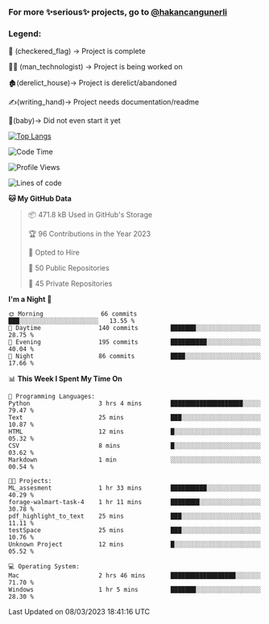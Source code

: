 ### For more ✨serious✨ projects, go to [@hakancangunerli](https://github.com/hakancangunerli)


### Legend:


🏁 (checkered_flag) -> Project is complete

👨‍💻 (man_technologist)   -> Project is being worked on

🏚️(derelict_house)-> Project is derelict/abandoned

✍️(writing_hand)-> Project needs documentation/readme

👶(baby)-> Did not even start it yet

[![Top Langs](https://github-readme-stats.vercel.app/api/top-langs/?username=johngunerli&layout=compact&hide=tex,html,shell,CSS&langs_count=10&exclude_repo=2015-csharp)](https://github.com/anuraghazra/github-readme-stats)


<!--START_SECTION:waka-->
![Code Time](http://img.shields.io/badge/Code%20Time-394%20hrs%2044%20mins-blue)

![Profile Views](http://img.shields.io/badge/Profile%20Views-1-blue)

![Lines of code](https://img.shields.io/badge/From%20Hello%20World%20I%27ve%20Written-1.1%20million%20lines%20of%20code-blue)

**🐱 My GitHub Data** 

> 📦 471.8 kB Used in GitHub's Storage 
 > 
> 🏆 96 Contributions in the Year 2023
 > 
> 💼 Opted to Hire
 > 
> 📜 50 Public Repositories 
 > 
> 🔑 45 Private Repositories 
 > 
**I'm a Night 🦉** 

```text
🌞 Morning                66 commits          ███░░░░░░░░░░░░░░░░░░░░░░   13.55 % 
🌆 Daytime                140 commits         ███████░░░░░░░░░░░░░░░░░░   28.75 % 
🌃 Evening                195 commits         ██████████░░░░░░░░░░░░░░░   40.04 % 
🌙 Night                  86 commits          ████░░░░░░░░░░░░░░░░░░░░░   17.66 % 
```


📊 **This Week I Spent My Time On** 

```text
💬 Programming Languages: 
Python                   3 hrs 4 mins        ████████████████████░░░░░   79.47 % 
Text                     25 mins             ███░░░░░░░░░░░░░░░░░░░░░░   10.87 % 
HTML                     12 mins             █░░░░░░░░░░░░░░░░░░░░░░░░   05.32 % 
CSV                      8 mins              █░░░░░░░░░░░░░░░░░░░░░░░░   03.62 % 
Markdown                 1 min               ░░░░░░░░░░░░░░░░░░░░░░░░░   00.54 % 

🐱‍💻 Projects: 
ML_assesment             1 hr 33 mins        ██████████░░░░░░░░░░░░░░░   40.29 % 
forage-walmart-task-4    1 hr 11 mins        ████████░░░░░░░░░░░░░░░░░   30.78 % 
pdf_highlight_to_text    25 mins             ███░░░░░░░░░░░░░░░░░░░░░░   11.11 % 
testSpace                25 mins             ███░░░░░░░░░░░░░░░░░░░░░░   10.76 % 
Unknown Project          12 mins             █░░░░░░░░░░░░░░░░░░░░░░░░   05.52 % 

💻 Operating System: 
Mac                      2 hrs 46 mins       ██████████████████░░░░░░░   71.70 % 
Windows                  1 hr 5 mins         ███████░░░░░░░░░░░░░░░░░░   28.30 % 
```


 Last Updated on 08/03/2023 18:41:16 UTC
<!--END_SECTION:waka-->


